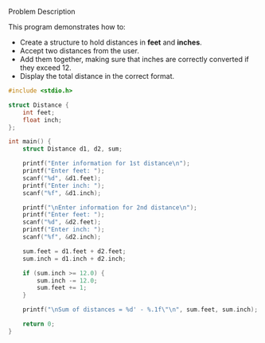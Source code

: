 Problem Description

This program demonstrates how to:
- Create a structure to hold distances in **feet** and **inches**.
- Accept two distances from the user.
- Add them together, making sure that inches are correctly converted if they exceed 12.
- Display the total distance in the correct format.


```c
#include <stdio.h>

struct Distance {
    int feet;
    float inch;
};

int main() {
    struct Distance d1, d2, sum;

    printf("Enter information for 1st distance\n");
    printf("Enter feet: ");
    scanf("%d", &d1.feet);
    printf("Enter inch: ");
    scanf("%f", &d1.inch);

    printf("\nEnter information for 2nd distance\n");
    printf("Enter feet: ");
    scanf("%d", &d2.feet);
    printf("Enter inch: ");
    scanf("%f", &d2.inch);

    sum.feet = d1.feet + d2.feet;
    sum.inch = d1.inch + d2.inch;

    if (sum.inch >= 12.0) {
        sum.inch -= 12.0;
        sum.feet += 1;
    }

    printf("\nSum of distances = %d' - %.1f\"\n", sum.feet, sum.inch);

    return 0;
}
